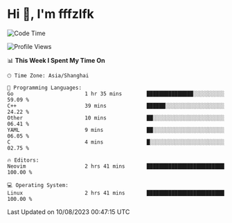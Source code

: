 # Hi 👋, I'm fffzlfk

<!--START_SECTION:waka-->
![Code Time](http://img.shields.io/badge/Code%20Time-345%20hrs%2057%20mins-blue)

![Profile Views](http://img.shields.io/badge/Profile%20Views-13-blue)

📊 **This Week I Spent My Time On** 

```text
🕑︎ Time Zone: Asia/Shanghai

💬 Programming Languages: 
Go                       1 hr 35 mins        ███████████████░░░░░░░░░░   59.09 % 
C++                      39 mins             ██████░░░░░░░░░░░░░░░░░░░   24.22 % 
Other                    10 mins             ██░░░░░░░░░░░░░░░░░░░░░░░   06.41 % 
YAML                     9 mins              ██░░░░░░░░░░░░░░░░░░░░░░░   06.05 % 
C                        4 mins              █░░░░░░░░░░░░░░░░░░░░░░░░   02.75 % 

🔥 Editors: 
Neovim                   2 hrs 41 mins       █████████████████████████   100.00 % 

💻 Operating System: 
Linux                    2 hrs 41 mins       █████████████████████████   100.00 % 
```


 Last Updated on 10/08/2023 00:47:15 UTC
<!--END_SECTION:waka-->
